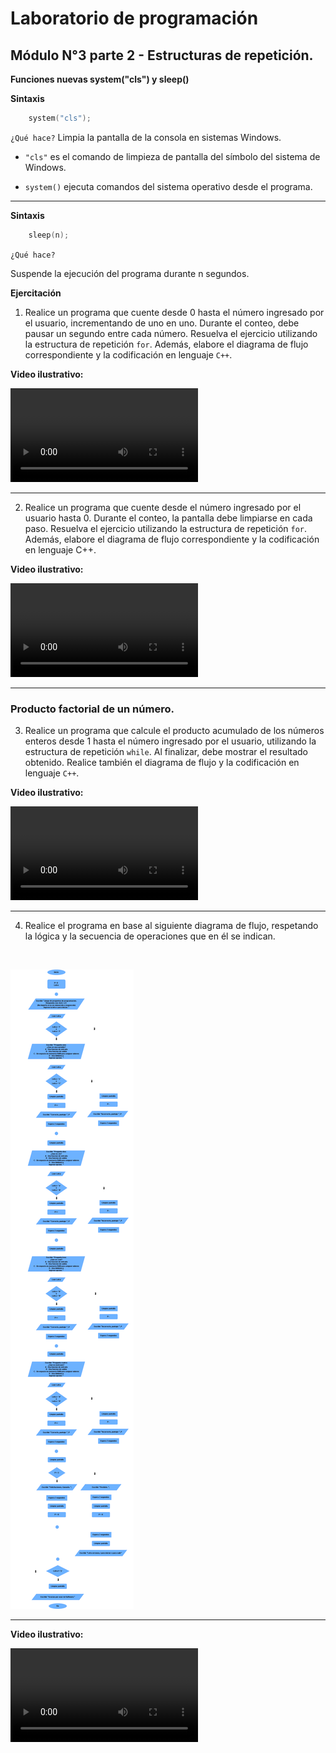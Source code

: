 # Laboratorio de programación
## Módulo N°3 parte 2 - Estructuras de repetición.

**Funciones nuevas system("cls") y sleep()**

**Sintaxis**
```C++
    system("cls");
```
`¿Qué hace?`
Limpia la pantalla de la consola en sistemas Windows.

- `"cls"` es el comando de limpieza de pantalla del símbolo del sistema de Windows.

- `system()` ejecuta comandos del sistema operativo desde el programa.

<hr>

**Sintaxis**
```C++
    sleep(n);
```
`¿Qué hace?`

Suspende la ejecución del programa durante n segundos.

**Ejercitación**

1. Realice un programa que cuente desde 0 hasta el número ingresado por el usuario, incrementando de uno en uno. Durante el conteo, debe pausar un segundo entre cada número. Resuelva el ejercicio utilizando la estructura de repetición `for`. Además, elabore el diagrama de flujo correspondiente y la codificación en lenguaje `C++`.

**Video ilustrativo:**

<video src="Videos/video3.mp4" controls=""></video>

<hr>

2. Realice un programa que cuente desde el número ingresado por el usuario hasta 0. Durante el conteo, la pantalla debe limpiarse en cada paso. Resuelva el ejercicio utilizando la estructura de repetición `for`.
Además, elabore el diagrama de flujo correspondiente y la codificación en lenguaje C++.

**Video ilustrativo:**

<video src="Videos/video2.mp4" controls=""></video>


<hr>

### Producto factorial de un número.

3. Realice un programa que calcule el producto acumulado de los números enteros desde 1 hasta el número ingresado por el usuario, utilizando la estructura de repetición `while`. Al finalizar, debe mostrar el resultado obtenido. Realice también el diagrama de flujo y la codificación en lenguaje `C++`.

**Video ilustrativo:**

<video src="Videos/video4.mp4" controls=""></video>

<hr>

4. Realice el programa en base al siguiente diagrama de flujo, respetando la lógica y la secuencia de operaciones que en él se indican.

<br>

![imagen](Imagenes/diagramaDeFlujo.png)

<hr>

**Video ilustrativo:**

<video src="Videos/video1.mp4" controls=""></video>